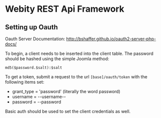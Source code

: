 # Webity REST Api Framework

## Setting up Oauth

Oauth Server Documentation: http://bshaffer.github.io/oauth2-server-php-docs/

To begin, a client needs to be inserted into the client table. The password should be hashed using the simple Joomla method:

    md5($password.$salt):$salt

To get a token, submit a request to the url `[base]/oauth/token` with the following items set:

- grant_type = 'password' (literally the word password)
- username = --username--
- password = --password

Basic auth should be used to set the client credentials as well.
